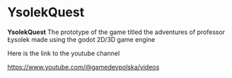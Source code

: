 
# YsolekQuest

**YsolekQuest** The prototype of the game titled the adventures of professor Łysolek made using the godot 2D/3D game engine

Here is the link to the youtube channel

https://www.youtube.com/@gamedevpolska/videos




